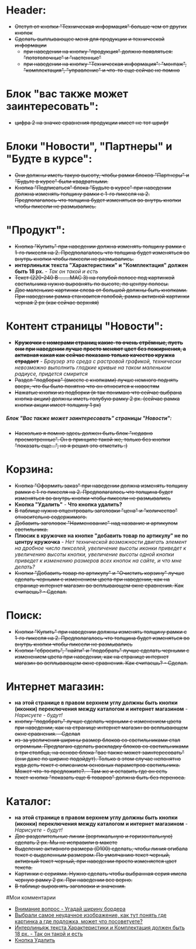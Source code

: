 # Header:
- ~~Отступ от кнопки "Техническая информация" больше чем от других кнопок~~
- ~~Сделать выплывающее меня для продукции и технической информации~~
  - ~~при наведении на кнопку "продукция" должно появляться: "пототолочные" и "настенные"~~
  - ~~при наведении на кнопку "Техническая информация": "монтаж", "комплектация", "управление" и что-то еще сейчас не помню~~

# Блок "вас также может заинтересовать":
- ~~цифра 2 на значке сравнения продукции имеет не тот шрифт~~
 
# Блоки "Новости", "Партнеры" и "Будте в курсе":
- ~~Они должны иметь такую высоту, чтобы рамки блоков "Партнеры" и "Будьте в курсе" были квадратными.~~
- ~~Кнопка "Подписаться" блока "Будьте в курсе" при наведении должна изменять толщину рамки с 1-го пикселя на 2. Предполагалось что толщина будет изменяться во внутрь кнопки чтобы пиксели не размывались.~~
 
# "Продукт":
- ~~Кнопка "Купить" при наведении должна изменять толщину рамки с 1-го пикселя на 2. Предполагалось что толщина будет изменяться во внутрь кнопки чтобы пиксели не размывались.~~
- **интерлиньяж текста "Характеристики" и "Комплектация" должен быть 18 px.**  - *Так он такой и есть*
- ~~Текст (220-240 В .......MAC 3) на голубой полосе под картинкой светильника нужно выровнять по высоте, по центру полосы.~~
- ~~Две маленькие картинки слева от большой должны быть кнопками. При наведении рамка становится голобой, рамка активной картинки черная 2 px (как сейчас верхняя)~~
 
# Контент страницы "Новости":
- ~~**Кружочки с номерами страниц какие-то очень стрёмные, пусть они при наведении лучше просто меняют цвет без пожирнения, а активная какая как сейчас показано только качество кружка страдает**~~ - *Браузер это среда с растровой графикой, технически невозможно выполнить гладкие кривые на таком маленьком радиусе, придется смирится*
- ~~Раздел "подборка" (вместе с кнопками) лучше немного поднять вверх, что бы было понятно что он относится к новостям~~
- ~~Нажатые кнопки из подборки (я так понимаю что сейчас выбрана кнопка акции) должны иметь голубую рамку 2 px. (сейчас рамка кнопки акции имеет толщину 1 px)~~
 
##### Блок "Вас также может заинтересовать" страницы "Новости":
- ~~Насколько я помню здесь должен быть блок "недавно просмотренные". Он в принципе такой же, только без кнопки "показать еще...", но я решил это отметить :)~~
 
# Корзина:
- ~~Кнопка "Оформить заказ" при наведении должна изменять толщину рамки с 1-го пикселя на 2. Предполагалось что толщина будет изменяться во внутрь кнопки чтобы пиксели не размывались~~
- **Кнопка "Удалить"** - **Что кнопка удалить?**
- ~~В таблице нужно отцентровать заголовки "цена" и "количество" относительно содержимого.~~
- ~~Добавить заголовок "Наименование" над название и артикулом светильника.~~
- **Плюсик в кружочке на кнопке "добавить товар по артикулу" не по центру кружочка** - *Нет технической возможности двигать элемент на дробное число пикселей, увеличение высоты иконки приведет к увеличению высоты кнопки, увеличение высоты одной кнопки приведет к изменению размеров всех кнопок на сайте, и что мне делать?*
- ~~Кнопки "Добавить товар по артикулу" и "Очистить корзину" лучше сделать черными с изменением цвета при наведении, как на странице интернет магазин во всплывающем окне сравнения. Как считаешь? - Сделал.~~
 
# Поиск:
- ~~Кнопки "Купить" при наведении должны изменять толщину рамки с 1-го пикселя на 2. Предполагалось что толщина будет изменяться во внутрь кнопки чтобы пиксели не размывались~~
- ~~Кнопки "сбросить", "найти" и "подобрать" лучше сделать черными с изменением цвета при наведении, как на странице интернет магазин во всплывающем окне сравнения. Как считаешь? - Сделал.~~
 
# Интернет магазин:
- **на этой странице в правом верхнем углу должны быть кнопки (иконки) переключения между каталогом и интернет магазином** - *Нарисуете - будут!*
- ~~кнопку "подобрать" лучше сделать черными с изменением цвета при наведении, как на странице интернет магазин во всплывающем окне сравнения. - Сделал~~
- ~~из-за увеличения ширины размер блоков со светильниками стал огромным. Предлагаю сделать раскладку блоков со светильниками в три столбца, на основе блока "вас также может заинтересовать" (они даже по ширине подойдут). Только в этом случае непонятно куда деть текст с описанием основных параметров светильника. Может что-то предложите?.  - Там же и оставить где он есть~~
- ~~текст-кнопка "показать еще 6 товаров" должна быть без переноса.~~
 
# Каталог:
- **на этой странице в правом верхнем углу должны быть кнопки (иконки) переключения между каталогом и интернет магазином** - *Нарисуете - будут!*
- ~~Две разделительные линии (вертикальную и горизонтальную) сделать 2 px. Мы не исправили в макете~~
- ~~Выделение активного размера (D100) сделать, чтобы линия огибала текст с выделенным размером. По умолчанию текст черный, активный текст черный, при наведении просто изменяется цвет текста.~~
- ~~Картинки с сериями. Нужно сделать чтобы выбранная серия имела черную рамку 2 px. При наведении все верно.~~
- ~~В таблице выровнять заголовки и значения.~~


#Мои комментарии
- [Внимание вопрос - Угадай ширину бордера]()
- [Выбрали самое неудачное изображение, как тут понять где картинка а где подложка, может что посоветуете?]()
- [Интерлиньяж текста Характеристики и Комплектация должен быть 18 px. - Так он такой и есть]()
- [Кнопка Удалить]()